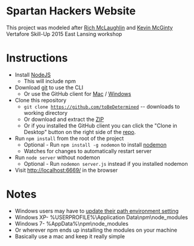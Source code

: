 # Spartan Hackers Website

This project was modeled after [Rich McLaughlin](https://github.com/RichMcL) and [Kevin McGinty](https://github.com/atomicframeworks) Vertafore Skill-Up 2015 East Lansing workshop

# Instructions
- Install [NodeJS](https://nodejs.org/) 
  - This will include npm
- Download [git](http://git-scm.com/downloads) to use the CLI
  - Or use the GitHub client for [Mac](https://mac.github.com/) / [Windows](https://windows.github.com/)
- Clone this repository
  - <code>git clone https://github.com/toBeDetermined</code> -- downloads to working directory
  - Or download and extract the [ZIP](https://github.com)
  - Or if you installed the GitHub client you can click the "Clone in Desktop" button on the right side of the [repo](https://github.com).
- Run <code>npm install</code> from the root of the project
  -  Optional - Run <code>npm install -g nodemon</code> to install [nodemon](http://nodemon.io/)
    - Watches for changes to automatically restart server
- Run <code>node server</code> without nodemon
  - Optional - Run <code>nodemon server.js</code> instead if you installed nodemon
- Visit [http://localhost:6669/](http://localhost:6669/) in the browser

# Notes
- Windows users may have to [update their path environment setting](https://www.google.com/webhp?sourceid=chrome-instant&ion=1&espv=2&es_th=1&ie=UTF-8#q=windows%20adding%20to%20path&es_th=1)
 - Windows XP- %USERPROFILE%\Application Data\npm\node_modules
 - Windows 7- %AppData%\npm\node_modules
 - Or wherever npm ends up installing the modules on your machine
 - Basically use a mac and keep it really simple
